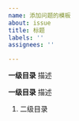 ```yaml
---
name: 添加问题的模板
about: issue
title: 标题
labels: ''
assignees: ''

---
```


**一级目录**
描述

**一级目录**
描述
1. 二级目录

